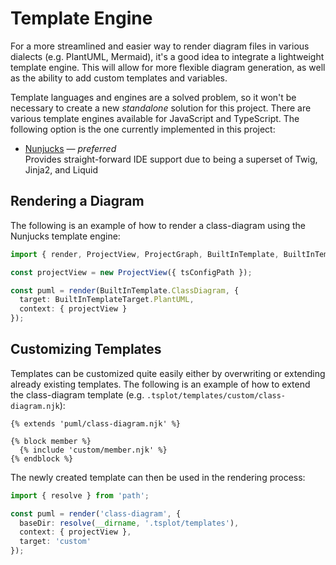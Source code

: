 # Template Engine

For a more streamlined and easier way to render diagram files in various dialects (e.g. PlantUML, Mermaid), it's a good idea to integrate a lightweight template engine. This will allow for more flexible diagram generation, as well as the ability to add custom templates and variables.

Template languages and engines are a solved problem, so it won't be necessary to create a new _standalone_ solution for this project. There are various template engines available for JavaScript and TypeScript. The following option is the one currently implemented in this project:

- [Nunjucks](https://mozilla.github.io/nunjucks/) — _preferred_ <br>
  Provides straight-forward IDE support due to being a superset of Twig, Jinja2, and Liquid

## Rendering a Diagram

The following is an example of how to render a class-diagram using the Nunjucks template engine:

```typescript
import { render, ProjectView, ProjectGraph, BuiltInTemplate, BuiltInTemplateTarget } from 'tsplot';

const projectView = new ProjectView({ tsConfigPath });

const puml = render(BuiltInTemplate.ClassDiagram, {
  target: BuiltInTemplateTarget.PlantUML,
  context: { projectView }
});
```

## Customizing Templates

Templates can be customized quite easily either by overwriting or extending already existing templates. The following is an example of how to extend the class-diagram template (e.g. `.tsplot/templates/custom/class-diagram.njk`):

```nunjucks
{% extends 'puml/class-diagram.njk' %}

{% block member %}
  {% include 'custom/member.njk' %}
{% endblock %}
```

The newly created template can then be used in the rendering process:

```typescript
import { resolve } from 'path';

const puml = render('class-diagram', {
  baseDir: resolve(__dirname, '.tsplot/templates'),
  context: { projectView },
  target: 'custom'
});
```
